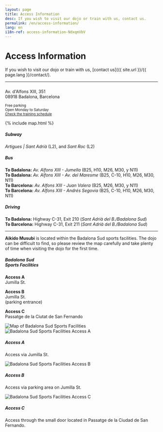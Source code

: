 ```yaml
---
layout: page
title: Access Information
desc: If you wish to visit our dojo or train with us, contact us.
permalink: /en/access-information/
lang: en
i18n-ref: access-information-NdxqmVbV
---
```


# Access Information

If you wish to visit our dojo or train with us, [contact us]({{ site.url }}/{{ page.lang }}/contact/).

<hr>

<div class="card mb-3">
  <div class="row no-gutters">
    <div class="col-lg-4">
      <div class="card-body">
        <h5 class="card-title" style="background-image: url('{{ site.url }}/images/logo-bg-white.png');"><!-- Aikido Musubi --></h5>
        <p class="card-text">
          Av. d'Alfons XIII, 351<br>
          08918 Badalona, Barcelona
        </p>
        <p class="card-text">
          <small class="text-muted">
            Free parking<br>
            Open Monday to Saturday<br>
            <a href="{{ site.url }}/{{ page.lang }}/training-schedule/">Check the training schedule</a>
          </small>
        </p>
      </div>
    </div>
    <div class="col-lg-8">
      <div class="map">
        {% include map.html %}
      </div>
    </div>
  </div>
</div>

<div class="media">
  <i class="fas fa-subway"></i>
  <div class="media-body">
    <h5 class="mt-0">Subway</h5>
    <p><i>Artigues | Sant Adrià</i> (L2), and <i>Sant Roc</i> (L2)</p>
  </div>
</div>

<div class="media">
  <i class="fas fa-bus"></i>
  <div class="media-body">
    <h5 class="mt-0">Bus</h5>
    <p>
      <b>To Badalona:</b> <i>Av. Alfons XIII - Jumella</i> (B25, H10, M26, M30, y N11)<br>
      <b>To Badalona:</b> <i>Av. Alfons XIII - Av. del Maresme</i> (B25, C-10, H10, M26, M30, N11)<br>
      <b>To Barcelona:</b> <i>Av. Alfons XIII - Juan Valera</i> (B25, M26, M30, y N11)<br>
      <b>To Barcelona:</b> <i>Av. Alfons XIII - Andrés Segovia</i> (B25, C-10, H10, M26, M30, N11)
    </p>
  </div>
</div>

<div class="media">
  <i class="fas fa-car"></i>
  <div class="media-body">
    <h5 class="mt-0">Driving</h5>
    <p>
      <b>To Badalona:</b> Highway C-31, Exit 210 (<i>Sant Adrià del B./Badalona Sud</i>)<br>
      <b>To Barcelona:</b> Highway C-31, Exit 211 (<i>Sant Adrià del B./Badalona Sud</i>)
    </p>
  </div>
</div>

<hr>

__Aikido Musubi__ is located within the Badalona Sud sports facilities. The dojo can be difficult to find, so please review the map carefully and take plenty of time when visiting the dojo for the first time.

<div class="card mb-3">
  <div class="row no-gutters">
    <div class="col-lg-4">
      <div class="card-body">
        <h5 class="card-title">Badalona Sud<br>Sports Facilities</h5>
        <p class="card-text">
          <b>Access <span>A</span></b><br>
          Jumilla St.
        </p>
        <p class="card-text">
          <b>Access <span>B</span></b><br>
          Jumilla St. <br>(parking entrance)
        </p>
        <p class="card-text">
          <b>Access <span>C</span></b><br>
          Passatge de la Ciutat de San Fernando
        </p>
      </div>
    </div>
    <div class="col-lg-8">
      <img src="{{ site.url }}/images/access-information-NdxqmVbV-{{ page.lang }}.jpg" alt="Map of Badalona Sud Sports Facilities">
    </div>
  </div>
</div>

<div class="card-group">
  <div class="card">
    <img src="{{ site.url }}/images/access-information-NdxqmVbV-a.jpg" class="card-img-top" alt="Badalona Sud Sports Facilities Access A">
    <div class="card-body">
      <h5 class="card-title">Access <span>A</span></h5>
      <p class="card-text">Access via Jumilla St.</p>
    </div>
  </div>
  <div class="card">
    <img src="{{ site.url }}/images/access-information-NdxqmVbV-b.jpg" class="card-img-top" alt="Badalona Sud Sports Facilities Access B">
    <div class="card-body">
      <h5 class="card-title">Access <span>B</span></h5>
      <p class="card-text">Access via parking area on Jumilla St.</p>
    </div>
  </div>
  <div class="card">
    <img src="{{ site.url }}/images/access-information-NdxqmVbV-c.jpg" class="card-img-top" alt="Badalona Sud Sports Facilities Access C">
    <div class="card-body">
      <h5 class="card-title">Access <span>C</span></h5>
      <p class="card-text">Access through the small door located in Passatge de la Ciudad de San Fernando.</p>
    </div>
  </div>
</div>
